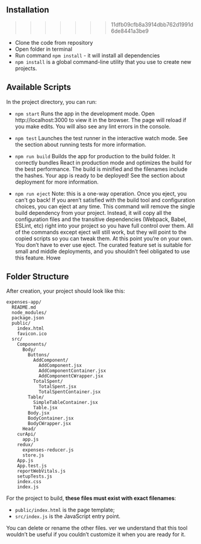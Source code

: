 ## Installation

> > > > > > > 11dfb09cfb8a3914dbb762d1991d6de8441a3be9

- Clone the code from repository
- Open folder in terminal
- Run command `npm install` - it will install all dependencies
- `npm install` is a global command-line utility that you use to create new projects.

## Available Scripts

In the project directory, you can run:

- `npm start`
  Runs the app in the development mode.
  Open http://localhost:3000 to view it in the browser.
  The page will reload if you make edits.
  You will also see any lint errors in the console.

- `npm test`
  Launches the test runner in the interactive watch mode.
  See the section about running tests for more information.

- `npm run build`
  Builds the app for production to the build folder.
  It correctly bundles React in production mode and optimizes the build for the best performance.
  The build is minified and the filenames include the hashes.
  Your app is ready to be deployed!
  See the section about deployment for more information.

- `npm run eject`
  Note: this is a one-way operation. Once you eject, you can’t go back!
  If you aren’t satisfied with the build tool and configuration choices, you can eject at any time. This command will remove the single build dependency from your project.
  Instead, it will copy all the configuration files and the transitive dependencies (Webpack, Babel, ESLint, etc) right into your project so you have full control over them. All of the commands except eject will still work, but they will point to the copied scripts so you can tweak them. At this point you’re on your own.
  You don’t have to ever use eject. The curated feature set is suitable for small and middle deployments, and you shouldn’t feel obligated to use this feature. Howe

## Folder Structure

After creation, your project should look like this:

```
expenses-app/
  README.md
  node_modules/
  package.json
  public/
    index.html
    favicon.ico
  src/
    Components/
      Body/
        Buttons/
          AddComponent/
            AddComponent.jsx
            AddComponentContainer.jsx
            AddComponentCWrapper.jsx
          TotalSpent/
            TotalSpent.jsx
            TotalSpentContainer.jsx
        Table/
          SimpleTableContainer.jsx
          Table.jsx
        Body.jsx
        BodyContainer.jsx
        BodyCWrapper.jsx
      Head/
    curApi/
      app.js
    redux/
      expenses-reducer.js
      store.js
    App.js
    App.test.js
    reportWebVitals.js
    setupTests.js
    index.css
    index.js
```

For the project to build, **these files must exist with exact filenames**:

- `public/index.html` is the page template;
- `src/index.js` is the JavaScript entry point.

You can delete or rename the other files.
ver we understand that this tool wouldn’t be useful if you couldn’t customize it when you are ready for it.
